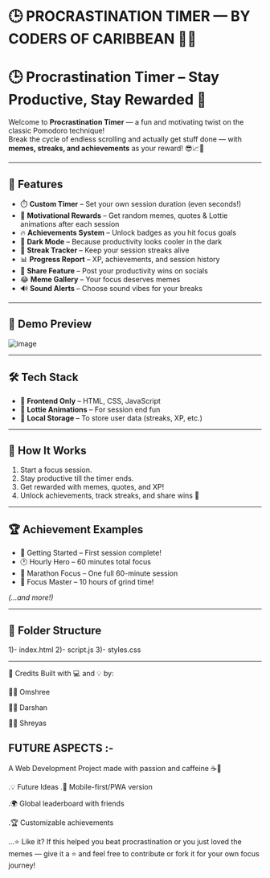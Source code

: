 # 🕒 PROCRASTINATION TIMER — BY CODERS OF CARIBBEAN 🏴‍☠️
# 🕒 Procrastination Timer – Stay Productive, Stay Rewarded 🎯

Welcome to **Procrastination Timer** — a fun and motivating twist on the classic Pomodoro technique!  
Break the cycle of endless scrolling and actually get stuff done — with **memes, streaks, and achievements** as your reward! 😎📈💪

---

## 🚀 Features

- ⏱️ **Custom Timer** – Set your own session duration (even seconds!)
- 🎉 **Motivational Rewards** – Get random memes, quotes & Lottie animations after each session
- 🔥 **Achievements System** – Unlock badges as you hit focus goals
- 🌙 **Dark Mode** – Because productivity looks cooler in the dark
- 🧠 **Streak Tracker** – Keep your session streaks alive
- 📊 **Progress Report** – XP, achievements, and session history
- 📸 **Share Feature** – Post your productivity wins on socials
- 😂 **Meme Gallery** – Your focus deserves memes
- 🔊 **Sound Alerts** – Choose sound vibes for your breaks

---

## 📸 Demo Preview
![image](https://github.com/user-attachments/assets/71a43197-63b0-46e8-a1ec-129b21ffa500)


---

## 🛠️ Tech Stack

- 🔧 **Frontend Only** – HTML, CSS, JavaScript
- 🎨 **Lottie Animations** – For session end fun
- 💾 **Local Storage** – To store user data (streaks, XP, etc.)

---

## 🧠 How It Works

1. Start a focus session.
2. Stay productive till the timer ends.
3. Get rewarded with memes, quotes, and XP!
4. Unlock achievements, track streaks, and share wins 🏅

---

## 🏆 Achievement Examples

- 🎯 Getting Started – First session complete!
- 🕐 Hourly Hero – 60 minutes total focus
- 💪 Marathon Focus – One full 60-minute session
- 🚀 Focus Master – 10 hours of grind time!

_(...and more!)_

---

## 📂 Folder Structure
1)- index.html
2)- script.js
3)- styles.css


---

🙌 Credits
Built with 💻 and 💡 by:

👨‍💻 Omshree

👨‍💻 Darshan

👨‍💻 Shreyas

## FUTURE ASPECTS :-
A Web Development Project made with passion and caffeine ☕🚀

.💡 Future Ideas
.📱 Mobile-first/PWA version

.🌍 Global leaderboard with friends

.🏆 Customizable achievements

...⭐ Like it?
If this helped you beat procrastination or you just loved the memes —
give it a ⭐ and feel free to contribute or fork it for your own focus journey!



